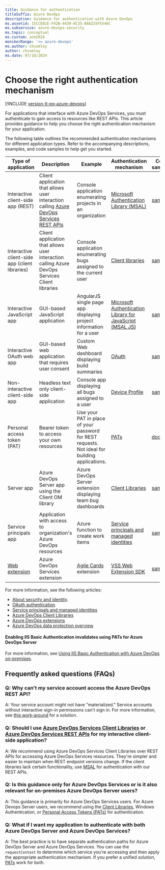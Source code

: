 ```yaml
---
title: Guidance for authentication
titleSuffix: Azure DevOps  
description: Guidance for authentication with Azure DevOps  
ms.assetid: 15CCEB1E-F42B-4439-8C35-B8A225F5546C
ms.subservice: azure-devops-security
ms.topic: conceptual
ms.custom: arm2024
monikerRange: '<= azure-devops'
ms.author: chcomley
author: chcomley
ms.date: 07/10/2024
---
```


# Choose the right authentication mechanism

[!INCLUDE [version-lt-eq-azure-devops](../../../includes/version-lt-eq-azure-devops.md)]

For applications that interface with Azure DevOps Services, you must authenticate to gain access to resources like REST APIs. This article provides guidance to help you choose the right authentication mechanism for your application. 

The following table outlines the recommended authentication mechanisms for different application types. Refer to the accompanying descriptions, examples, and code samples to help get you started.

| Type of application | Description | Example |Authentication mechanism | Code samples |
|---------------------|-------------|---------|-------------------------|--------|
| Interactive client-side app (REST) | Client application that allows user interaction calling [Azure DevOps Services REST APIs](/rest/api/azure/devops) | Console application enumerating projects in an organization | [Microsoft Authentication Library (MSAL)](/azure/active-directory/develop/msal-overview) | [sample](https://github.com/microsoft/azure-devops-auth-samples/tree/master/ManagedClientConsoleAppSample) |
| Interactive client-side app (client libraries) | Client application that allows user interaction calling Azure DevOps Services Client libraries | Console application enumerating bugs assigned to the current user |  [Client libraries](../../concepts/dotnet-client-libraries.md) | [sample](https://github.com/Microsoft/vsts-auth-samples/tree/master/ClientLibraryConsoleAppSample) |
| Interactive JavaScript app | GUI-based JavaScript application | AngularJS single page app displaying project information for a user | [Microsoft Authentication Library for JavaScript (MSAL JS)](https://github.com/AzureAD/microsoft-authentication-library-for-js#microsoft-authentication-library-for-javascript-msaljs) | [sample](https://github.com/microsoft/azure-devops-auth-samples/tree/master/JavascriptWebAppSample) |
| Interactive OAuth web app | GUI-based web application that requires user consent | Custom Web dashboard displaying build summaries |[OAuth](./oauth.md) | [sample](https://github.com/microsoft/azure-devops-auth-samples/tree/master/PersonalAccessTokenAPIAppSample) |
| Non-interactive client-side app | Headless text only client-side application | Console app displaying all bugs assigned to a user | [Device Profile](/azure/active-directory/develop/v2-oauth2-device-code) | [sample](https://github.com/Microsoft/vsts-auth-samples/tree/master/DeviceProfileSample) |
| Personal access token (PAT) | Bearer token to access your own resources  | Use your PAT in place of your password for REST requests. Not ideal for building applications. | [PATs](../../../organizations/accounts/use-personal-access-tokens-to-authenticate.md) |[docs](../../../organizations/accounts/use-personal-access-tokens-to-authenticate.md)  |
| Server app | Azure DevOps Server app using the Client OM library | Azure DevOps Server extension displaying team bug dashboards | [Client Libraries](../../concepts/dotnet-client-libraries.md) | [sample](https://github.com/Microsoft/vsts-auth-samples/tree/master/ClientLibraryConsoleAppSample) |
| Service principals app | Application with access to organization's Azure DevOps resources | Azure function to create work items |[Service principals and managed identities](./service-principal-managed-identity.md)| [sample](https://github.com/microsoft/azure-devops-auth-samples/tree/master/ServicePrincipalsSamples) |
| [Web extension](../../../extend/get-started/node.md) | Azure DevOps Services extension | [Agile Cards](https://marketplace.visualstudio.com/items?itemName=spartez.agile-cards) extension | [VSS Web Extension SDK](https://github.com/Microsoft/azure-devops-extension-sdk) | [sample](../../../extend/develop/add-dashboard-widget.md) |

For more information, see the following articles:
- [About security and identity](../../../organizations/security/about-security-identity.md).
- [OAuth authentication](oauth.md)
- [Service principals and managed identities](service-principal-managed-identity.md)
- [Azure DevOps Client Libraries](../../concepts/dotnet-client-libraries.md)
- [Azure DevOps extensions](../../../extend/develop/samples-overview.md)
- [Azure DevOps data protection overview](../../../organizations/security/data-protection.md)

#### Enabling IIS Basic Authentication invalidates using PATs for Azure DevOps Server

For more information, see [Using IIS Basic Authentication with Azure DevOps on-premises](iis-basic-auth.md).

## Frequently asked questions (FAQs)

### Q: Why can't my service account access the Azure DevOps REST API?
A: Your service account might not have "materialized." Service accounts without interactive sign-in permissions can't sign in. For more information, see [this work-around](https://github.com/microsoft/azure-devops-dotnet-samples/blob/main/ClientLibrary/Quickstarts/dotnet/MaterializeUserQuickStarts/Program.cs) for a solution.

### Q: Should I use [Azure DevOps Services Client Libraries](../../concepts/dotnet-client-libraries.md) or [Azure DevOps Services REST APIs](/rest/api/azure/devops) for my interactive client-side application?
A: We recommend using Azure DevOps Services Client Libraries over REST APIs for accessing Azure DevOps Services resources. They're simpler and easier to maintain when REST endpoint versions change. If the client libraries lack certain functionality, use [MSAL](/azure/active-directory/develop/msal-overview) for authentication with our REST APIs.

### Q: Is this guidance only for Azure DevOps Services or is it also relevant for on-premises Azure DevOps Server users?
A: This guidance is primarily for Azure DevOps Services users. For Azure Devops Server users, we recommend using the [Client Libraries](../../concepts/dotnet-client-libraries.md), Windows Authentication, or [Personal Access Tokens (PATs)](../../../organizations/accounts/use-personal-access-tokens-to-authenticate.md) for authentication.

### Q: What if I want my application to authenticate with both Azure DevOps Server and Azure DevOps Services?
A: The best practice is to have separate authentication paths for Azure DevOps Server and Azure DevOps Services. You can use the `requestContext` to determine which service you're accessing and then apply the appropriate authentication mechanism. If you prefer a unified solution, [PATs](../../../organizations/accounts/use-personal-access-tokens-to-authenticate.md) work for both.
